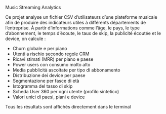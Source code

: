 Music Streaming Analytics

Ce projet analyse un fichier CSV d’utilisateurs d’une plateforme musicale afin de produire des indicateurs utiles à différents départements de l’entreprise. 
À partir d’informations comme l’âge, le pays, le type d’abonnement, le temps d’écoute, le taux de skip, la publicité écoutée et le device, on calcule :

- Churn globale e per piano
- Utenti a rischio secondo regole CRM
- Ricavi stimati (MRR) per piano e paese
- Power users con consumo molto alto
- Media pubblicità ascoltate per tipo di abbonamento
- Distribuzione dei device per paese
- Segmentazione per fasce di età
- Istogramma del tasso di skip
- Scheda User 360 per ogni utente (profilo sintetico)
- Valori unici di paesi, piani e device

Tous les résultats sont affichés directement dans le terminal
